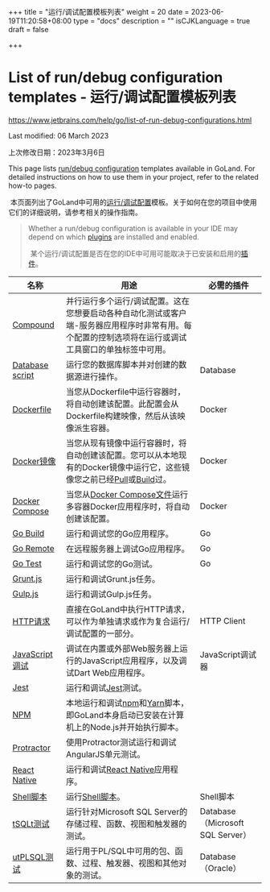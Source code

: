 +++
title = "运行/调试配置模板列表"
weight = 20
date = 2023-06-19T11:20:58+08:00
type = "docs"
description = ""
isCJKLanguage = true
draft = false

+++
# List of run/debug configuration templates﻿ - 运行/调试配置模板列表

https://www.jetbrains.com/help/go/list-of-run-debug-configurations.html

Last modified: 06 March 2023

上次修改日期：2023年3月6日

This page lists [run/debug configuration](https://www.jetbrains.com/help/go/run-debug-configuration.html) templates available in GoLand. For detailed instructions on how to use them in your project, refer to the related how-to pages.

​	本页面列出了GoLand中可用的[运行/调试配置](https://www.jetbrains.com/help/go/run-debug-configuration.html)模板。关于如何在您的项目中使用它们的详细说明，请参考相关的操作指南。


> Whether a run/debug configuration is available in your IDE may depend on which [plugins](https://www.jetbrains.com/help/go/managing-plugins.html) are installed and enabled.
>
> ​	某个运行/调试配置是否在您的IDE中可用可能取决于已安装和启用的[插件](https://www.jetbrains.com/help/go/managing-plugins.html)。

| 名称                                                         | 用途                                                         | 必需的插件                       |
| ------------------------------------------------------------ | ------------------------------------------------------------ | -------------------------------- |
| [Compound](https://www.jetbrains.com/help/go/run-debug-multiple.html#compound-configs) | 并行运行多个运行/调试配置。这在您想要启动各种自动化测试或客户端-服务器应用程序时非常有用。每个配置的控制选项将在运行或调试工具窗口的单独标签中可用。 |                                  |
| [Database script](https://www.jetbrains.com/help/go/run-debug-configuration-database-script.html) | 运行您的数据库脚本并对创建的数据源进行操作。                 | Database                         |
| [Dockerfile](https://www.jetbrains.com/help/go/dockerfile-run-configuration.html) | 当您从Dockerfile中运行容器时，将自动创建该配置。此配置会从Dockerfile构建映像，然后从该映像派生容器。 | Docker                           |
| [Docker镜像](https://www.jetbrains.com/help/go/docker-image-run-configuration.html) | 当您从现有镜像中运行容器时，将自动创建该配置。您可以从本地现有的Docker镜像中运行它，这些镜像您之前已经[Pull](https://www.jetbrains.com/help/go/docker-images.html#pull-image)或[Build](https://www.jetbrains.com/help/go/docker-images.html#build-image)过。 | Docker                           |
| [Docker Compose](https://www.jetbrains.com/help/go/docker-compose-run-configuration.html) | 当您从[Docker Compose文件](https://docs.docker.com/compose/overview/)运行多容器Docker应用程序时，将自动创建该配置。 | Docker                           |
| [Go Build](https://www.jetbrains.com/help/go/go-build.html)  | 运行和调试您的Go应用程序。                                   | Go                               |
| [Go Remote](https://www.jetbrains.com/help/go/go-remote.html) | 在远程服务器上调试Go应用程序。                               | Go                               |
| [Go Test](https://www.jetbrains.com/help/go/go-test.html)    | 运行和调试您的Go测试。                                       | Go                               |
| [Grunt.js](https://www.jetbrains.com/help/go/run-debug-configuration-grunt.html) | 运行和调试Grunt.js任务。                                     |                                  |
| [Gulp.js](https://www.jetbrains.com/help/go/run-debug-configuration-gulp-js.html) | 运行和调试Gulp.js任务。                                      |                                  |
| [HTTP请求](https://www.jetbrains.com/help/go/http-client-in-product-code-editor.html#http-request-run-debug-configurations) | 直接在GoLand中执行HTTP请求，可以作为单独请求或作为复合运行/调试配置的一部分。 | HTTP Client                      |
| [JavaScript调试](https://www.jetbrains.com/help/go/run-debug-configuration-javascript-debug.html) | 调试在内置或外部Web服务器上运行的JavaScript应用程序，以及调试Dart Web应用程序。 | JavaScript调试器                 |
| [Jest](https://www.jetbrains.com/help/go/run-debug-configuration-jest.html) | 运行和调试[Jest](https://facebook.github.io/jest/)测试。     |                                  |
| [NPM](https://www.jetbrains.com/help/go/run-debug-configuration-npm.html) | 本地运行和调试[npm](https://docs.npmjs.com/misc/scripts)和[Yarn](https://yarnpkg.com/en/)脚本，即GoLand本身启动已安装在计算机上的Node.js并开始执行脚本。 |                                  |
| [Protractor](https://www.jetbrains.com/help/go/run-debug-configuration-protractor.html) | 使用Protractor测试运行和调试AngularJS单元测试。              |                                  |
| [React Native](https://www.jetbrains.com/help/go/run-debug-configuration-react-native.html) | 运行和调试[React Native](http://www.reactnative.com/)应用程序。 |                                  |
| [Shell脚本](https://www.jetbrains.com/help/go/run-debug-configuration-shell-script.html) | 运行[Shell脚本](https://www.jetbrains.com/help/go/shell-scripts.html)。 | Shell脚本                        |
| [tSQLt测试](https://www.jetbrains.com/help/go/tsqlt-test.html) | 运行针对Microsoft SQL Server的存储过程、函数、视图和触发器的测试。 | Database（Microsoft SQL Server） |
| [utPLSQL测试](https://www.jetbrains.com/help/go/utplsql-test.html) | 运行用于PL/SQL中可用的包、函数、过程、触发器、视图和其他对象的测试。 | Database（Oracle）               |